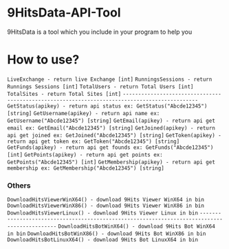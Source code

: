 # 9HitsData-API-Tool
9HitsData is a tool which you include in your program to help you
# How to use?

`LiveExchange - return live Exchange [int]`
`RunningsSessions - return Runnings Sessions [int]`
`TotalUsers - return Total Users [int]`
`TotalSites - return Total Sites [int]`
`----------------------------------------------------------------------------------------------`
`GetStatus(apikey) - return api status ex: GetStatus("Abcde12345") [string]`
`GetUsername(apikey) - return api name ex: GetUsername("Abcde12345") [string]`
`GetEmail(apikey) - return api get email ex: GetEmail("Abcde12345") [string]`
`GetJoined(apikey) - return api get joined ex: GetJoined("Abcde12345") [string]`
`GetToken(apikey) - return api get token ex: GetToken("Abcde12345") [string]`
`GetFunds(apikey) - return api get founds ex: GetFunds("Abcde12345") [int]`
`GetPoints(apikey) - return api get points ex: GetPoints("Abcde12345") [int]`
`GetMembership(apikey) - return api get membership ex: GetMembership("Abcde12345") [string]`

### Others
`DownloadHitsViewerWinX64() - download 9Hits Viewer WinX64 in bin`
`DownloadHitsViewerWinX86() - download 9Hits Viewer WinX86 in bin`
`DownloadHitsViewerLinux() - download 9Hits Viewer Linux in bin`
`---------------------------------------------------------------------------------------------`
`DownloadHitsBotWinX64() - download 9Hits Bot WinX64 in bin`
`DownloadHitsBotWinX86() - download 9Hits Bot WinX86 in bin`
`DownloadHitsBotLinuxX64() - download 9Hits Bot LinuxX64 in bin`
